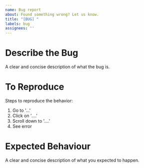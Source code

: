 ```yaml
---
name: Bug report
about: Found something wrong? Let us know.
title: "[BUG] "
labels: bug
assignees: ''
---
```


# Describe the Bug

A clear and concise description of what the bug is.

# To Reproduce

Steps to reproduce the behavior:

1. Go to '...'
2. Click on '....'
3. Scroll down to '....'
4. See error

# Expected Behaviour

A clear and concise description of what you expected to happen.
